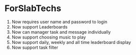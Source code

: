 # ForSlabTechs

1. Now requires user name and password to login
2. Now support Leaderboards
3. Now can manager task and message individually
4. Now support choosing music to play
5. Now support daily, weekly and all time leaderboard display
6. Now support task filter
